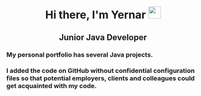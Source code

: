 <h1 align="center">Hi there, I'm Yernar 
<img src="https://github.com/blackcater/blackcater/raw/main/images/Hi.gif" height="32"/></h1>
<h2 align="center">Junior Java Developer</h2>
<h3>My personal portfolio has several Java projects.</h3>
<h3>I added the code on GitHub without confidential configuration files so that potential employers, clients and colleagues could get acquainted with my code.</h3>
